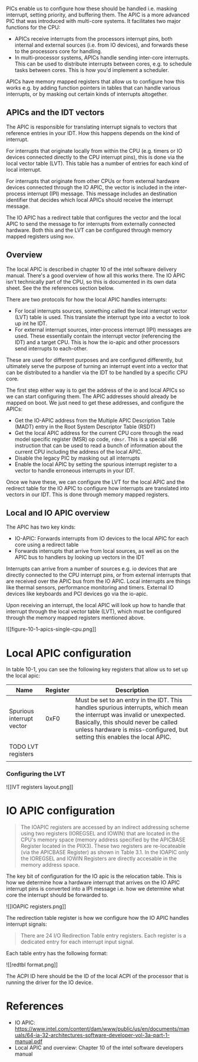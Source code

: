 PICs enable us to configure how these should be handled i.e. masking interrupt, setting priority, and buffering them. The APIC is a more advanced PIC that was introduced with multi-core systems. It facilitates two major functions for the CPU: 

- APICs receive interrupts from the processors interrupt pins, both internal and external sources (i.e. from IO devices), and forwards these to the processors core for handling. 
- In multi-processor systems, APICs handle sending inter-core interrupts. This can be used to distribute interrupts between cores, e.g. to schedule tasks between cores. This is how you'd implement a scheduler.  

APICs have memory mapped registers that allow us to configure how this works e.g. by adding function pointers in tables that can handle various interrupts, or by masking out certain kinds of interrupts altogether. 

## APICs and the IDT vectors 

The APIC is responsible for translating interrupt signals to vectors that reference entries in your IDT. How this happens depends on the kind of interrupt. 

For interrupts that originate locally from within the CPU (e.g. timers or IO devices connected directly to the CPU interrupt pins), this is done via the local vector table (LVT). This table has a number of entries for each kind of local interrupt. 

For interrupts that originate from other CPUs or from external hardware devices connected through the IO APIC, the vector is included in the inter-process interrupt (IPI) message. This message includes an destination identifier that decides which local APICs should receive the interrupt message. 

The IO APIC has a redirect table that configures the vector and the local APIC to send the message to for interrupts from externally connected hardware.  Both this and the LVT can be configured through memory mapped registers using `mov`. 
## Overview

The local APIC is described in chapter 10 of the intel software delivery manual. There's a good overview of how all this works there. The IO APIC isn't technically part of the CPU, so this is documented in its own data sheet. See the the references section below. 

There are two protocols for how the local APIC handles interrupts:

- For local interrupts sources, something called the local interrupt vector (LVT) table is used. This translate the interrupt type into a vector to look up int he IDT. 
- For external interrupt sources, inter-process interrupt (IPI) messages are used. These essentially contain the interrupt vector (referencing the IDT) and a target CPU. This is how the io-apic and other processors send interrupts to each-other.  

These are used for different purposes and are configured differently, but ultimately serve the purpose of turning an interrupt event into a vector that can be distributed to a handler via the IDT to be handled by a specific CPU core. 

The first step either way is to get the address of the io and local APICs so we can start configuring them. The APIC addresses should already be mapped on boot. We just need to get these addresses, and configure the APICs:

- Get the IO-APIC address from the Multiple APIC Description Table (MADT) entry in the Root System Descriptor Table (RSDT) 
- Get the local APIC address for the current CPU core through the read model specific register (MSR) op code, `rdmsr`. This is a special x86 instruction that can be used to read a bunch of information about the current CPU including the address of the local APIC. 
- Disable the legacy PIC by masking out all interrupts
- Enable the local APIC by setting the spurious interrupt register to a vector to handle erroneous interrupts in your IDT.

Once we have these, we can configure the LVT for the local APIC and the redirect table for the IO APIC to configure how interrupts are translated into vectors in our IDT. This is done through memory mapped registers. 

## Local and IO APIC overview

The APIC has two key kinds:

- IO-APIC: Forwards interrupts from IO devices to the local APIC for each core using a redirect table
- Forwards interrupts that arrive from local sources, as well as on the APIC bus to handlers by looking up vectors in the IDT  

Interrupts can arrive from a number of sources e.g. io devices that are directly connected to the CPU interrupt pins, or from external interrupts that are received over the APIC bus from the IO APIC. Local interrupts are things like thermal sensors, performance monitoring and timers. External IO devices like keyboards and PCI devices go via the io-apic. 

Upon receiving an interrupt, the local APIC will look up how to handle that interrupt through the local vector table (LVT), which must be configured through the memory mapped registers mentioned above.

![[figure-10-1-apics-single-cpu.png]]

# Local APIC configuration 
In table 10-1, you can see the following key registers that allow us to set up the local apic: 

| Name                      | Register | Description                                                                                                                                                                                                                                   |
| ------------------------- | -------- | --------------------------------------------------------------------------------------------------------------------------------------------------------------------------------------------------------------------------------------------- |
| Spurious interrupt vector | 0xF0     | Must be set to an entry in the IDT. This handles spurious interrupts, which mean the interrupt was invalid or unexpected. Basically, this should never be called unless hardware is miss-configured, but setting this enables the local APIC. |
| TODO LVT registers        |          |                                                                                                                                                                                                                                               |
|                           |          |                                                                                                                                                                                                                                               |

### Configuring the LVT

![[IVT registers layout.png]]
# IO APIC configuration 

> The IOAPIC registers are accessed by an indirect addressing scheme using two registers (IOREGSEL and IOWIN) that are located in the CPU's memory space (memory address specified by the APICBASE Register located in the PIIX3). These two registers are re-locateable (via the APICBASE Register) as shown in Table 3.1. In the IOAPIC only the IOREGSEL and IOWIN Registers are directly accesable in the memory address space.

The key bit of configuration for the IO apic is the relocation table. This is how we determine how a hardware interrupt that arrives on the IO APIC interrupt pins is converted into a IPI message i.e. how we determine what core the interrupt should be forwarded to. 

![[IOAPIC registers.png]]

The redirection table register is how we configure how the IO APIC handles interrupt signals: 

>There are 24 I/O Redirection Table entry registers. Each register is a dedicated entry for each interrupt input signal.

Each table entry has the following format:

![[redtbl format.png]]

The ACPI ID here should be the ID of the local ACPI of the processor that is running the driver for the IO device.  

# References

- IO APIC: https://www.intel.com/content/dam/www/public/us/en/documents/manuals/64-ia-32-architectures-software-developer-vol-3a-part-1-manual.pdf
- Local APIC and overview: Chapter 10 of the intel software developers manual